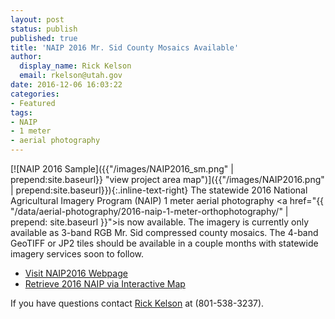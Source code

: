 ```yaml
---
layout: post
status: publish
published: true
title: 'NAIP 2016 Mr. Sid County Mosaics Available'
author:
  display_name: Rick Kelson
  email: rkelson@utah.gov
date: 2016-12-06 16:03:22
categories:
- Featured
tags:
- NAIP
- 1 meter
- aerial photography
---
```

[![NAIP 2016 Sample]({{"/images/NAIP2016_sm.png" | prepend:site.baseurl}} "view project area map")]({{"/images/NAIP2016.png" | prepend:site.baseurl}}){:.inline-text-right}
The statewide 2016 National Agricultural Imagery Program (NAIP) 1 meter aerial photography
<a href="{{ "/data/aerial-photography/2016-naip-1-meter-orthophotography/" | prepend: site.baseurl }}">is
now available</a>. The imagery is currently only available as 3-band RGB Mr. Sid compressed county mosaics. The 4-band GeoTIFF or JP2 tiles should be available in a couple months with statewide imagery services soon to follow.

<ul class="dotless">
  <li><i class="fa fa-globe"></i> <a href="{{ "/data/aerial-photography/2016-naip-1-meter-orthophotography-prelim/" | prepend: site.baseurl }}">Visit NAIP2016 Webpage</a></li>
  <li><i class="fa fa-download"></i> <a href="http://raster.utah.gov/?cat=NAIP%202016%20(1m)">Retrieve 2016 NAIP via Interactive Map</a></li>
</ul>

If you have questions contact <a href="mailto:rkelson@utah.gov">Rick Kelson</a> at (801-538-3237).
